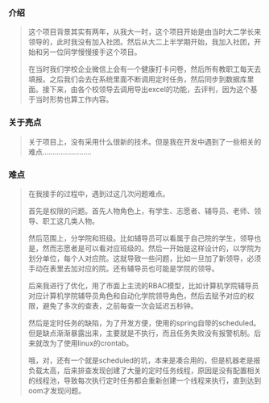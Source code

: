 ### 介绍

> 这个项目背景其实有两年，从我大一时，这个项目开始是由当时大二学长来领导的，此时我没有加入社团。然后从大二上半学期开始，我加入社团，开始和另一位同学慢慢接手这个项目。
>
> 在当时我们学校企业微信上会有一个健康打卡问卷，然后所有教职工每天去填报。之后我们会去在系统里面不断调用定时任务，然后同步到数据库里面。接下来，由各个校领导去调用导出excel的功能，去评判，因为这个基于当时形势也算工作内容。



### 关于亮点

> 关于项目上，没有采用什么很新的技术。但是我在开发中遇到了一些相关的难点........................



### 难点

> 在我接手的过程中，遇到过这几次问题难点。
>
> 首先是权限的问题。首先人物角色上，有学生、志愿者、辅导员、老师、领导、职工这几类人物。
>
> 然后范围上，分学院和班级。比如辅导员可以看属于自己院的学生，领导也是，然而志愿者是可以看对应班级的。然后一开始是这样设计的，以学院为划分单位，每个人对应院。这就导致一些问题，比如一旦加了新领导，必须手动在表里去加对应的院。还有辅导员也可能是学院的领导。
>
> 后来我进行了优化，用了市面上主流的RBAC模型，比如计算机学院辅导员对应计算机学院辅导员角色和自动化学院领导角色，然后去赋予对应的权限，避免了多次的查表，之前每查一次会延迟五秒钟。
>
> 然后是定时任务的缺陷，为了开发方便，使用的spring自带的scheduled。但是缺点渐渐暴露出来，主要就是不执行，而且任务失败没有报警机制。后来就改为了使用linux的crontab。
>
> 哦，对，还有一个就是scheduled的坑，本来是凑合用的，但是机器老是报负载太高，后来排查发现创建了大量的定时任务线程，原因是没有配置相关的线程池，导致每次执行定时任务都会重新创建一个线程来执行，直到达到oom才发现问题。

